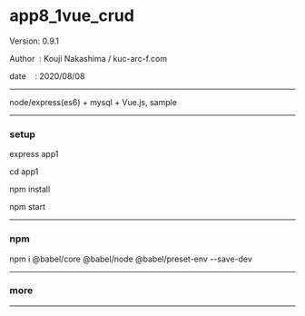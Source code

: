 ﻿# app8_1vue_crud

 Version: 0.9.1

 Author  : Kouji Nakashima / kuc-arc-f.com

 date    : 2020/08/08

***

node/express(es6) + mysql + Vue.js, sample 


***
### setup
express app1

cd app1

npm install

npm start

***
### npm

npm i @babel/core @babel/node @babel/preset-env --save-dev

***
### more


***

